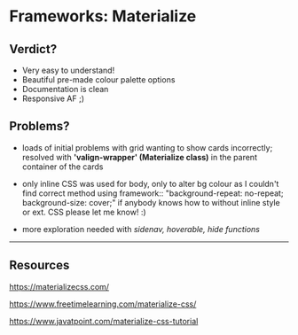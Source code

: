 # Frameworks: Materialize


## Verdict?

- Very easy to understand!
- Beautiful pre-made colour palette options
- Documentation is clean
- Responsive AF ;)

## Problems?

- loads of initial problems with grid wanting to show cards incorrectly; resolved with **'valign-wrapper' (Materialize class)** in the parent container of the cards

- only inline CSS was used for body, only to alter bg colour as I couldn't find correct method using framework:: "background-repeat: no-repeat; background-size: cover;" if anybody knows how to without inline style or ext. CSS please let me know! :)

- more exploration needed with *sidenav, hoverable, hide functions*


----
Resources
----

https://materializecss.com/

https://www.freetimelearning.com/materialize-css/

https://www.javatpoint.com/materialize-css-tutorial
